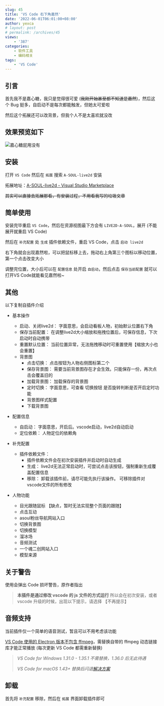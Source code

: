 ```yaml
---
slug: 45
title: 'VS Code 右下角嘉然'
date: '2022-06-01T06:01:00+08:00'
author: yexca
# layout: post
# permalink: /archives/45
views:
    - '387'
categories:
    - 软件工具
    - 编码相关
tags:
    - 'VS Code'
---
```


## 引言

首先我不是嘉心糖，我只是觉得很可爱 (~~我刚开始甚至都不知道是嘉然~~)，然后这个 Bug 挺多，自启动不是每次都能触发，但她太可爱啦

然后这个拓展还可以改背景，但我个人不是太喜欢就没改

## 效果预览如下

![嘉心糖屁用没有](https://cdn.jsdelivr.net/gh/yexca/picx-images-hosting@master/2022/06-VsCode-嘉然/image.3eg8zoent040.webp)

## 安装

打开 `VS Code` 然后在 `拓展` 搜索 `A-SOUL-live2d` 安装

拓展地址：[A-SOUL-live2d - Visual Studio Marketplace](https://marketplace.visualstudio.com/items?itemName=TheSecondAkari.vscode-live2d)

~~其实可以直接去拓展那看，有安装过程，不用看我写的垃圾文章~~

## 简单使用

安装完毕重启 `VS Code`，然后在资源视图最下方会有 `LIVE2D-A-SOUL`，展开 (不能展开就重启 VS Code)

然后在 `补充配置` 处 `生成` 插件依赖文件，重启 VS Code，点击 `启动 live2d`

右下角就会出现嘉然啦，可以把鼠标移上去，拖动右上角第三个图标以移动位置，第一个点击改变大小

调整完位置，大小后可以在 `配置信息` 处开启 `自启动`，然后点击 `保存当前配置` 就可以打开VS Code就能看见嘉然啦~

## 其他

以下复制自插件介绍

- 基本操作
  - 启动、关闭live2d： 字面意思，会启动看板人物，初始默认位置右下角
  - 保存当前配置： 在调整live2d大小缩放和拖拽位置后，可保存信息，下次启动时自动携带
  - 重置默认位置： 当前位置异常，无法拖拽移动时可重置使用【缩放大小也会重置】
  - 背景图
    - 点击切换： 点击按钮为人物右侧图标第二个
    - 保存背景图： 需要当前背景图存在才会生效。只能保存一份，再次点击会覆盖旧的
    - 加载背景图： 加载保存的背景图
    - 定时切换： 字面意思，可查看 切换按钮 是否旋转判断是否开启定时功能
    - 背景图样式配置
    - 下载背景图
- 配置信息
  - 自启动： 字面意思，开启后。vscode启动，live2d自动启动
  - 定位依赖： 人物定位的依赖角
- 补充配置
  - 插件依赖文件：
    - 插件依赖文件会在初次安装插件并启动时自动生成
    - 生成： live2d无法正常启动时，可尝试点击该按钮，强制重新生成覆盖配置信息
    - 移除： 卸载该插件前，请尽可能先执行该操作。 可移除插件对vscode文件的所有修改

- 人物功能
  - 目光跟随鼠标 【缺点，暂时无法实现整个页面的跟随】
  - 点击互动
  - asoul粉丝导航网站入口
  - 切换背景图
  - 切换模型
  - 溜冰场
  - 音频测试
  - 一个魂二创网站入口
  - 模型来源

## 关于警告

使用会弹出 Code 损坏警告，原作者指出

> **本插件是通过修改 vscode 的 js 文件的方式运行** 所以会在初次安装，或者 vscode 升级的时候，出现以下提示，请选择 【不再提示】

## 音频支持

当前插件仅一个简单的语音测试，暂且可以不用考虑该功能

[VS Code 使用的 Electron 版本不包含 ffmpeg](https://stackoverflow.com/a/51735036)，需替换自带的 ffmpeg 动态链接库才能正常播放 (每次更新 VS Code 都需重新替换)

> *VS Code for Windows 1.31.0 - 1.35.1 不需替换，1.36.0 后无此待遇*
>
> *VS Code for macOS 1.43+ 替换后闪退[解决方案](https://github.com/nondanee/vsc-netease-music/issues/86#issuecomment-786546931)*

## 卸载

首先将 `补充配置` 移除，然后在 `拓展` 界面卸载插件即可

